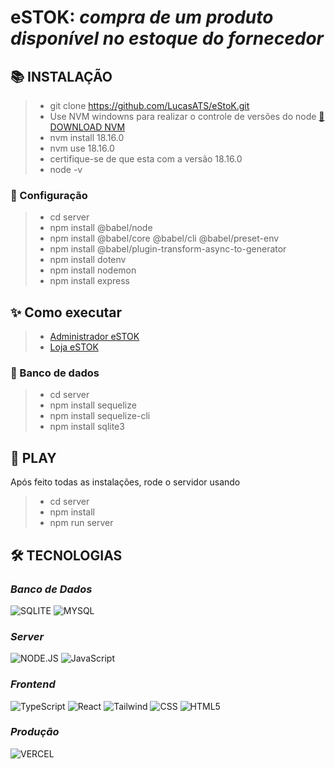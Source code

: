 # **eSTOK:** _compra de um produto disponível no estoque do fornecedor_

<!--
[![preview](./.github/preview.png)](/LINK-ACESSO-PROJETO/)

[🔗 ACESSE O PROJETO ](/LINK-ACESSO-PROJETO/)
-->

## **📚 INSTALAÇÃO**

> - git clone https://github.com/LucasATS/eStoK.git
> - Use NVM windowns para realizar o controle de versões do node [🔗 DOWNLOAD NVM ](https://github.com/coreybutler/nvm-windows/releases)
> - nvm install 18.16.0
> - nvm use 18.16.0
> - certifique-se de que esta com a versão 18.16.0
> - node -v

### 🔧 Configuração

> - cd server
> - npm install @babel/node
> - npm install @babel/core @babel/cli @babel/preset-env
> - npm install @babel/plugin-transform-async-to-generator
> - npm install dotenv
> - npm install nodemon
> - npm install express

## **✨ Como executar**

<!-- -   [Backend](./server/README.md) -->

> - [Administrador eSTOK](./FRONT-DEV/admin-web/README-install.md)
> - [Loja eSTOK](./FRONT-DEV/portal-web/README-install.md)

### 🎲 Banco de dados

> - cd server
> - npm install sequelize
> - npm install sequelize-cli
> - npm install sqlite3

## **📂 PLAY**

Após feito todas as instalações, rode o servidor usando

> - cd server
> - npm install
> - npm run server

<!--
## __❤ AGRADECIMENTOS__
[@<NOME>](<LINK>) "<MENSAGEM>"
-->

## **🛠 TECNOLOGIAS**

### _Banco de Dados_

![SQLITE](https://img.shields.io/badge/SQLite-07405E?style=for-the-badge&logo=sqlite&logoColor=white)
![MYSQL](https://img.shields.io/badge/MySQL-00000F?style=for-the-badge&logo=mysql&logoColor=white)

### _Server_

![NODE.JS](https://img.shields.io/badge/Node.js-43853D?style=for-the-badge&logo=node.js&logoColor=white)
![JavaScript](https://img.shields.io/badge/JavaScript-323330?style=for-the-badge&logo=javascript&logoColor=F7DF1E)

### _Frontend_

![TypeScript](https://img.shields.io/badge/TypeScript-007ACC?style=for-the-badge&logo=typescript&logoColor=white)
![React](https://img.shields.io/badge/React-20232A?style=for-the-badge&logo=react&logoColor=61DAFB)
![Tailwind](https://img.shields.io/badge/Tailwind_CSS-38B2AC?style=for-the-badge&logo=tailwind-css&logoColor=white)
![CSS](https://img.shields.io/badge/CSS3-1572B6?style=for-the-badge&logo=css3&logoColor=white)
![HTML5](https://img.shields.io/badge/HTML5-E34F26?style=for-the-badge&logo=html5&logoColor=white)

### _Produção_

![VERCEL](https://img.shields.io/badge/Vercel-000000?style=for-the-badge&logo=vercel&logoColor=white)
